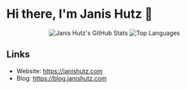 # Hi there, I'm Janis Hutz 👋

<div id="main" align="center">
  <img src="https://github-readme-stats.vercel.app/api?username=simplePCBuilding&show_icons=true&theme=tokyonight" alt="Janis Hutz's GitHub Stats">
  <img src="https://github-readme-stats.vercel.app/api/top-langs/?username=simplePCBuilding&langs_count=10&layout=compact" alt="Top Languages"><br>
</div>

## Links
- Website: https://janishutz.com
- Blog: https://blog.janishutz.com
